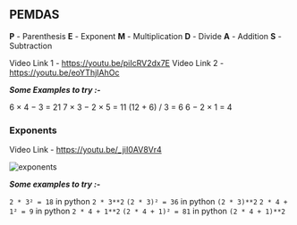## PEMDAS

**P** - Parenthesis
**E** - Exponent
**M** - Multiplication
**D** - Divide
**A** - Addition
**S** - Subtraction

Video Link 1 - https://youtu.be/piIcRV2dx7E
Video Link 2 - https://youtu.be/eoYThjIAhOc

***Some  Examples to try :-***

6 × 4 − 3 = 21
7 × 3 − 2 × 5 = 11
(12 + 6) / 3 = 6
6 − 2 × 1 = 4

### Exponents

Video Link - https://youtu.be/_jiI0AV8Vr4

![exponents](./img/exponent.png)

***Some examples to try :-***

`2 * 3² = 18` in python `2 * 3**2`
`(2 * 3)² = 36` in python `(2 * 3)**2`
`2 * 4 + 1² = 9` in python `2 * 4 + 1**2`
`(2 * 4 + 1)² = 81` in python `(2 * 4 + 1)**2`
